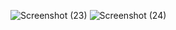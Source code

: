 ![Screenshot (23)](https://user-images.githubusercontent.com/55019320/119676872-d7fe4a00-be5b-11eb-9269-601027dacd29.png)
![Screenshot (24)](https://user-images.githubusercontent.com/55019320/119676876-d92f7700-be5b-11eb-90fe-9d44c54e45e8.png)

